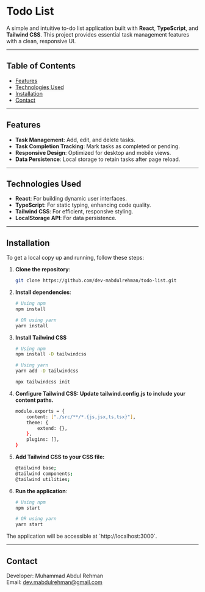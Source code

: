 # Todo List

A simple and intuitive to-do list application built with **React**, **TypeScript**, and **Tailwind CSS**. This project provides essential task management features with a clean, responsive UI.

---

## Table of Contents

- [Features](#features)
- [Technologies Used](#technologies-used)
- [Installation](#installation)
- [Contact](#contact)

---

## Features

- **Task Management**: Add, edit, and delete tasks.
- **Task Completion Tracking**: Mark tasks as completed or pending.
- **Responsive Design**: Optimized for desktop and mobile views.
- **Data Persistence**: Local storage to retain tasks after page reload.

---

## Technologies Used

- **React**: For building dynamic user interfaces.
- **TypeScript**: For static typing, enhancing code quality.
- **Tailwind CSS**: For efficient, responsive styling.
- **LocalStorage API**: For data persistence.

---

## Installation

To get a local copy up and running, follow these steps:

1. **Clone the repository**:
   ```bash
   git clone https://github.com/dev-mabdulrehman/todo-list.git
   ```
   
2. **Install dependencies**:
   ```bash
   # Using npm
   npm install
   
   # OR using yarn
   yarn install
   ```

3. **Install Tailwind CSS**
    ```bash
    # Using npm
    npm install -D tailwindcss

    # Using yarn
    yarn add -D tailwindcss

    npx tailwindcss init

4. **Configure Tailwind CSS: Update tailwind.config.js to include your content paths.**
    ```bash
    module.exports = {
        content: ["./src/**/*.{js,jsx,ts,tsx}"],
        theme: {
            extend: {},
        },
        plugins: [],
    }

5. **Add Tailwind CSS to your CSS file:**
    ```bash
    @tailwind base;
    @tailwind components;
    @tailwind utilities;

6. **Run the application**:
   ```bash
   # Using npm
   npm start
   
   # OR using yarn
   yarn start
   ```

The application will be accessible at \`http://localhost:3000\`.

---

## Contact

Developer: Muhammad Abdul Rehman  
Email: [dev.mabdulrehman@gmail.com](mailto:dev.mabdulrehman@gmail.com)